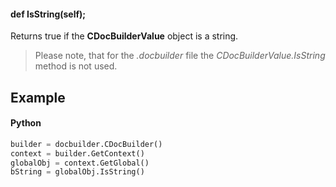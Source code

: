 #### def IsString(self);

Returns true if the **CDocBuilderValue** object is a string.

> Please note, that for the *.docbuilder* file the *CDocBuilderValue.IsString* method is not used.

## Example

#### Python

``` python
builder = docbuilder.CDocBuilder()
context = builder.GetContext()
globalObj = context.GetGlobal()
bString = globalObj.IsString()
```
